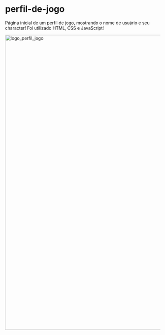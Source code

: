 # perfil-de-jogo
Página inicial de um perfil de jogo, mostrando o nome de usuário e seu character!
Foi utilizado HTML, CSS e JavaScript!

<img width="956" alt="logo_perfil_jogo" src="https://user-images.githubusercontent.com/60202902/203872730-b323a7b6-b1c8-4218-b2a4-fb429f6aacb1.png">
